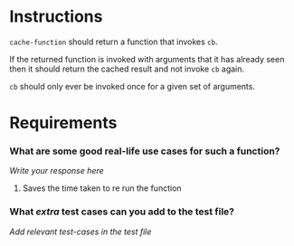 # Instructions

`cache-function` should return a function that invokes `cb`.

If the returned function is invoked with arguments that it has already seen
then it should return the cached result and not invoke `cb` again.

`cb` should only ever be invoked once for a given set of arguments.

# Requirements

### **What are some good real-life use cases for such a function?**
*Write your response here*
1. Saves the time taken to re run the function

### **What *extra* test cases can you add to the test file?**

*Add relevant test-cases in the test file*